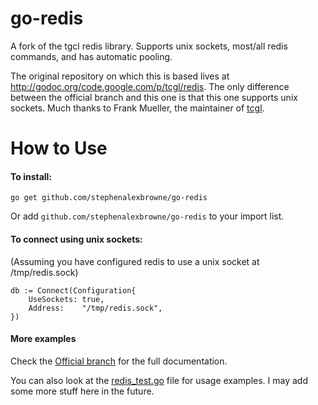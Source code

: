 go-redis
========

A fork of the tgcl redis library. Supports unix sockets, most/all redis commands, and has automatic pooling.

The original repository on which this is based lives at http://godoc.org/code.google.com/p/tcgl/redis.
The only difference between the official branch and this one is that this one supports unix sockets.
Much thanks to Frank Mueller, the maintainer of [tcgl](https://code.google.com/p/tcgl/).

How to Use
==========

#### To install:

    go get github.com/stephenalexbrowne/go-redis
    
Or add `github.com/stephenalexbrowne/go-redis` to your import list.

#### To connect using unix sockets:

(Assuming you have configured redis to use a unix socket at /tmp/redis.sock)

    db := Connect(Configuration{
		UseSockets: true,
		Address:    "/tmp/redis.sock",
	}) 

#### More examples

Check the [Official branch](http://godoc.org/code.google.com/p/tcgl/redis) for the full documentation.

You can also look at the [redis_test.go](https://github.com/stephenalexbrowne/go-redis/blob/master/redis_test.go)
file for usage examples. I may add some more stuff here in the future.

